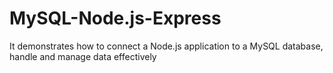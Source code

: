 # MySQL-Node.js-Express
It demonstrates how to connect a Node.js application to a MySQL database, handle and manage data effectively
